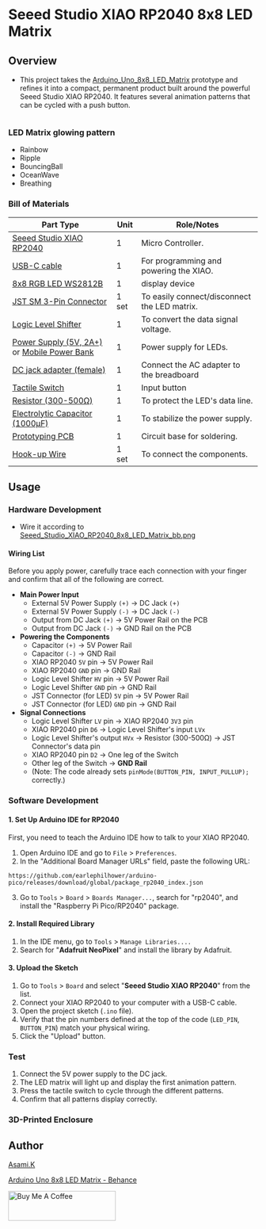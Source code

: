 # Seeed Studio XIAO RP2040 8x8 LED Matrix

## Overview

- This project takes the [Arduino_Uno_8x8_LED_Matrix](https://github.com/asamiile/diy-electronics/tree/main/Arduino_Uno_8x8_led_matrix) prototype and refines it into a compact, permanent product built around the powerful Seeed Studio XIAO RP2040. It features several animation patterns that can be cycled with a push button.

![]()


### LED Matrix glowing pattern

- Rainbow
- Ripple
- BouncingBall
- OceanWave
- Breathing

### Bill of Materials

| Part Type                                                                                         | Unit  | Role/Notes                                   |
| ------------------------------------------------------------------------------------------------- | ----- | -------------------------------------------- |
| [Seeed Studio XIAO RP2040](https://amzn.to/3TrkrHs)                                               | 1     | Micro Controller.                            |
| [USB-C cable](https://amzn.to/407P2xg)                                                            | 1     | For programming and powering the XIAO.       |
| [8x8 RGB LED WS2812B](https://amzn.to/44cSo3p)                                                    | 1     | display device                               |
| [JST SM 3-Pin Connector](https://amzn.to/3GCiy7N)                                                 | 1 set | To easily connect/disconnect the LED matrix. |
| [Logic Level Shifter](https://amzn.to/4eeDyhr)                                                    | 1     | To convert the data signal voltage.          |
| [Power Supply (5V, 2A+)](https://amzn.to/4jZEIyu) or [Mobile Power Bank](https://amzn.to/449XEpG) | 1     | Power supply for LEDs.                       |
| [DC jack adapter (female)](https://amzn.to/3IdZI7k)                                               | 1     | Connect the AC adapter to the breadboard     |
| [Tactile Switch](https://amzn.to/4nHuvd1)                                                         | 1     | Input button                                 |
| [Resistor (300-500Ω)](https://amzn.to/4kMejW2)                                                    | 1     | To protect the LED's data line.              |
| [Electrolytic Capacitor (1000µF)](https://amzn.to/45ZOWLQ)                                        | 1     | To stabilize the power supply.               |
| [Prototyping PCB](https://amzn.to/4lpHRJu)                                                        | 1     | Circuit base for soldering.                  |
| [Hook-up Wire](https://amzn.to/45XlDK0)                                                           | 1 set | To connect the components.                   |



## Usage

### Hardware Development

-  Wire it according to [Seeed_Studio_XIAO_RP2040_8x8_LED_Matrix_bb.png](https://github.com/asamiile/diy-electronics/blob/main/Seeed_Studio_XIAO_RP2040_8x8_LED_Matrix/diagrams/Seeed_Studio_XIAO_RP2040_8x8_LED_Matrix_bb.png)


#### Wiring List

Before you apply power, carefully trace each connection with your finger and confirm that all of the following are correct.

- **Main Power Input**
  - External 5V Power Supply `(+)` → DC Jack `(+)`
  - External 5V Power Supply `(-)` → DC Jack `(-)`
  - Output from DC Jack `(+)` → 5V Power Rail on the PCB
  - Output from DC Jack `(-)` → GND Rail on the PCB
- **Powering the Components**
  - Capacitor `(+)` → 5V Power Rail
  - Capacitor `(-)` → GND Rail
  - XIAO RP2040 `5V` pin → 5V Power Rail
  - XIAO RP2040 `GND` pin → GND Rail
  - Logic Level Shifter `HV` pin → 5V Power Rail
  - Logic Level Shifter `GND` pin → GND Rail
  - JST Connector (for LED) `5V` pin → 5V Power Rail
  - JST Connector (for LED) `GND` pin → GND Rail
- **Signal Connections**
  - Logic Level Shifter `LV` pin → XIAO RP2040 `3V3` pin
  - XIAO RP2040 pin `D6` → Logic Level Shifter's input `LVx`
  - Logic Level Shifter's output `HVx` → Resistor (300-500Ω) → JST Connector's data pin
  - XIAO RP2040 pin `D2` → One leg of the Switch
  - Other leg of the Switch → **GND Rail**
  - (Note: The code already sets `pinMode(BUTTON_PIN, INPUT_PULLUP);` correctly.)


### Software Development

#### 1. Set Up Arduino IDE for RP2040

First, you need to teach the Arduino IDE how to talk to your XIAO RP2040.

1. Open Arduino IDE and go to `File` > `Preferences`.
2.  In the "Additional Board Manager URLs" field, paste the following URL:
  ```
  https://github.com/earlephilhower/arduino-pico/releases/download/global/package_rp2040_index.json
  ```
3. Go to `Tools` > `Board` > `Boards Manager...`, search for "rp2040", and install the "Raspberry Pi Pico/RP2040" package.

#### 2. Install Required Library

1. In the IDE menu, go to `Tools` > `Manage Libraries....`
2. Search for "**Adafruit NeoPixel**" and install the library by Adafruit.

#### 3. Upload the Sketch
1. Go to `Tools` > `Board` and select "**Seeed Studio XIAO RP2040**" from the list.
2. Connect your XIAO RP2040 to your computer with a USB-C cable.
3. Open the project sketch (`.ino` file).
4. Verify that the pin numbers defined at the top of the code (`LED_PIN`, `BUTTON_PIN`) match your physical wiring.
5. Click the "Upload" button.

### Test
1. Connect the 5V power supply to the DC jack.
2. The LED matrix will light up and display the first animation pattern.
3. Press the tactile switch to cycle through the different patterns.
4. Confirm that all patterns display correctly.

### 3D-Printed Enclosure
<!-- Create a custom case with a 3D printer to protect the electronics and give your project a polished look.

Using CAD software (like Tinkercad), design an enclosure based on the exact measurements of your finished PCB. The design must include:
* **Cutouts** for the 8x8 LED matrix, USB port, DC power jack, and switch.
* **Mounting posts** to secure the PCB in place.

It's recommended to print a small test piece to check the fit of the ports before starting the final print. Once printed, secure the board inside the enclosure with screws to complete the project. -->


## Author

[Asami.K](https://asami.tokyo/)

[Arduino Uno 8x8 LED Matrix - Behance](https://www.behance.net/gallery/229464473/Arduino-Uno-8x8-LED-Matrix)

<a href="https://www.buymeacoffee.com/asamiile" target="_blank"><img src="https://cdn.buymeacoffee.com/buttons/v2/default-yellow.png" alt="Buy Me A Coffee" style="height: 60px !important;width: 217px !important;" ></a>
